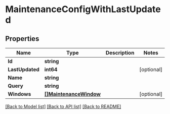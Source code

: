 # MaintenanceConfigWithLastUpdated

## Properties

Name | Type | Description | Notes
------------ | ------------- | ------------- | -------------
**Id** | **string** |  | 
**LastUpdated** | **int64** |  | [optional] 
**Name** | **string** |  | 
**Query** | **string** |  | 
**Windows** | [**[]MaintenanceWindow**](MaintenanceWindow.md) |  | [optional] 

[[Back to Model list]](../README.md#documentation-for-models) [[Back to API list]](../README.md#documentation-for-api-endpoints) [[Back to README]](../README.md)


